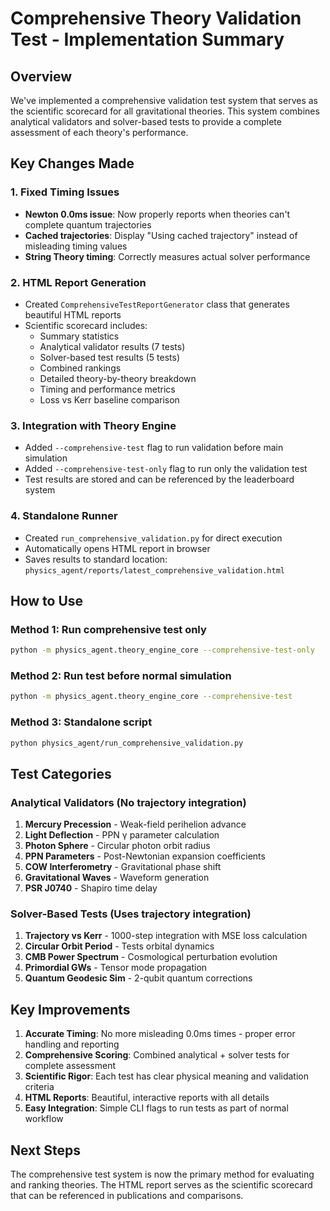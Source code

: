 # Comprehensive Theory Validation Test - Implementation Summary

## Overview

We've implemented a comprehensive validation test system that serves as the scientific scorecard for all gravitational theories. This system combines analytical validators and solver-based tests to provide a complete assessment of each theory's performance.

## Key Changes Made

### 1. Fixed Timing Issues
- **Newton 0.0ms issue**: Now properly reports when theories can't complete quantum trajectories
- **Cached trajectories**: Display "Using cached trajectory" instead of misleading timing values
- **String Theory timing**: Correctly measures actual solver performance

### 2. HTML Report Generation
- Created `ComprehensiveTestReportGenerator` class that generates beautiful HTML reports
- Scientific scorecard includes:
  - Summary statistics
  - Analytical validator results (7 tests)
  - Solver-based test results (5 tests)
  - Combined rankings
  - Detailed theory-by-theory breakdown
  - Timing and performance metrics
  - Loss vs Kerr baseline comparison

### 3. Integration with Theory Engine
- Added `--comprehensive-test` flag to run validation before main simulation
- Added `--comprehensive-test-only` flag to run only the validation test
- Test results are stored and can be referenced by the leaderboard system

### 4. Standalone Runner
- Created `run_comprehensive_validation.py` for direct execution
- Automatically opens HTML report in browser
- Saves results to standard location: `physics_agent/reports/latest_comprehensive_validation.html`

## How to Use

### Method 1: Run comprehensive test only
```bash
python -m physics_agent.theory_engine_core --comprehensive-test-only
```

### Method 2: Run test before normal simulation
```bash
python -m physics_agent.theory_engine_core --comprehensive-test
```

### Method 3: Standalone script
```bash
python physics_agent/run_comprehensive_validation.py
```

## Test Categories

### Analytical Validators (No trajectory integration)
1. **Mercury Precession** - Weak-field perihelion advance
2. **Light Deflection** - PPN γ parameter calculation
3. **Photon Sphere** - Circular photon orbit radius
4. **PPN Parameters** - Post-Newtonian expansion coefficients
5. **COW Interferometry** - Gravitational phase shift
6. **Gravitational Waves** - Waveform generation
7. **PSR J0740** - Shapiro time delay

### Solver-Based Tests (Uses trajectory integration)
1. **Trajectory vs Kerr** - 1000-step integration with MSE loss calculation
2. **Circular Orbit Period** - Tests orbital dynamics
3. **CMB Power Spectrum** - Cosmological perturbation evolution
4. **Primordial GWs** - Tensor mode propagation
5. **Quantum Geodesic Sim** - 2-qubit quantum corrections

## Key Improvements

1. **Accurate Timing**: No more misleading 0.0ms times - proper error handling and reporting
2. **Comprehensive Scoring**: Combined analytical + solver tests for complete assessment
3. **Scientific Rigor**: Each test has clear physical meaning and validation criteria
4. **HTML Reports**: Beautiful, interactive reports with all details
5. **Easy Integration**: Simple CLI flags to run tests as part of normal workflow

## Next Steps

The comprehensive test system is now the primary method for evaluating and ranking theories. The HTML report serves as the scientific scorecard that can be referenced in publications and comparisons.
